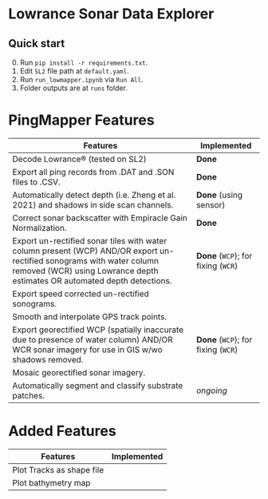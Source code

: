 # Lowrance Sonar Data Explorer

## Quick start
0. Run `pip install -r requirements.txt`.
1. Edit `SL2` file path at `default.yaml`.
2. Run `run_lowmapper.ipynb` via `Run All`.
3. Folder outputs are at `runs` folder.

# PingMapper Features

| Features | Implemented |
| --- | ----------- |
| Decode Lowrance® (tested on SL2) | **Done** |
| Export all ping records from .DAT and .SON files to .CSV. | **Done** | 
| Automatically detect depth (i.e. Zheng et al. 2021) and shadows in side scan channels. | **Done** (using sensor) |
| Correct sonar backscatter with Empiracle Gain Normalization. | **Done** |
| Export un-rectified sonar tiles with water column present (WCP) AND/OR export un-rectified sonograms with water column removed (WCR) using Lowrance depth estimates OR automated depth detections. | **Done** (`WCP`); for fixing (`WCR`) |
| Export speed corrected un-rectified sonograms. |
| Smooth and interpolate GPS track points. |
Export georectified WCP (spatially inaccurate due to presence of water column) AND/OR WCR sonar imagery for use in GIS w/wo shadows removed. | **Done** (`WCP`); for fixing (`WCR`) |
| Mosaic georectified sonar imagery. | |
| Automatically segment and classify substrate patches. | *ongoing* |


# Added Features
| Features | Implemented |
| - | - |
| Plot Tracks as shape file | |
| Plot bathymetry map | |
